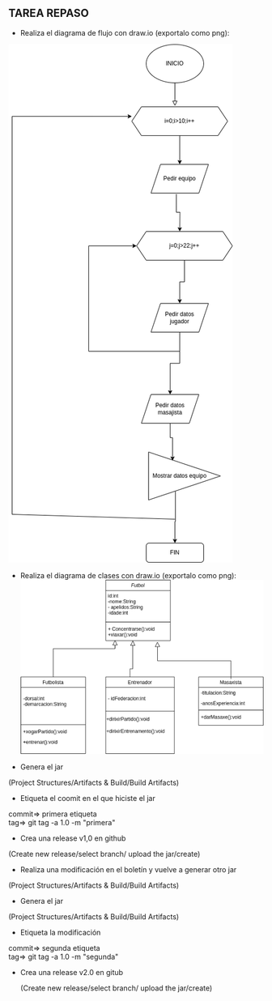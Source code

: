 ## TAREA REPASO

* Realiza el diagrama de flujo con draw.io (exportalo como png):

![Diagrama de Flujo](/Futbol.drawio.png)

* Realiza el diagrama de clases con draw.io (exportalo como png):
![Diagrama de Flujo](/DIagramaFutbol.drawio.png)

  
* Genera el jar<br>

(Project Structures/Artifacts & Build/Build Artifacts) <br>
* Etiqueta el coomit en el que hiciste el jar<br>

commit=> primera etiqueta<br>
tag=> git tag -a 1.0 -m "primera"<br>
* Crea una release v1,0 en github<br>

(Create new release/select branch/ upload the jar/create)<br>
* Realiza una modificación en el boletín y vuelve a generar otro jar<br>

(Project Structures/Artifacts & Build/Build Artifacts) <br>
*  Genera el jar<br>

  (Project Structures/Artifacts & Build/Build Artifacts)<br>
* Etiqueta la modificación<br>

commit=> segunda etiqueta<br>
tag=> git tag -a 1.0 -m "segunda"<br>
 * Crea una release v2.0 en gitub <br>

   (Create new release/select branch/ upload the jar/create)<br>
